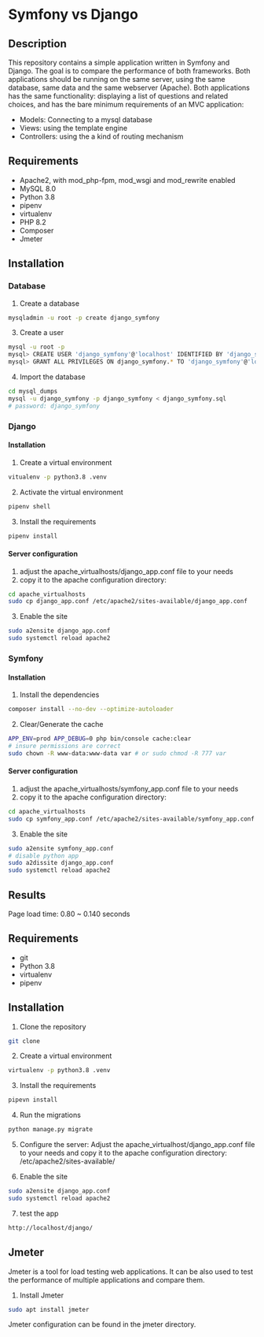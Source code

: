 # Symfony vs Django

## Description
This repository contains a simple application written in Symfony and Django. The goal is to compare the performance of both frameworks.
Both applications should be running on the same server, using the same database, same data and the same webserver (Apache).
Both applications has the same functionality: displaying a list of questions and related choices, and has the bare minimum requirements of an MVC application:
- Models: Connecting to a mysql database
- Views: using the template engine
- Controllers: using the a kind of routing mechanism

## Requirements
- Apache2, with mod_php-fpm, mod_wsgi and mod_rewrite enabled
- MySQL 8.0
- Python 3.8
- pipenv
- virtualenv
- PHP 8.2
- Composer
- Jmeter

## Installation

### Database
1. Create a database
```bash
mysqladmin -u root -p create django_symfony
```

3. Create a user
```bash
mysql -u root -p
mysql> CREATE USER 'django_symfony'@'localhost' IDENTIFIED BY 'django_symfony';
mysql> GRANT ALL PRIVILEGES ON django_symfony.* TO 'django_symfony'@'localhost';
```

4. Import the database
```bash
cd mysql_dumps
mysql -u django_symfony -p django_symfony < django_symfony.sql
# password: django_symfony
```

### Django
#### Installation
1. Create a virtual environment
```bash
vitualenv -p python3.8 .venv
```
2. Activate the virtual environment
```bash
pipenv shell
```

3. Install the requirements
```bash
pipenv install
```
#### Server configuration
1. adjust the apache_virtualhosts/django_app.conf file to your needs
2. copy it to the apache configuration directory:
```bash
cd apache_virtualhosts
sudo cp django_app.conf /etc/apache2/sites-available/django_app.conf
```

3. Enable the site
```bash
sudo a2ensite django_app.conf
sudo systemctl reload apache2
```

### Symfony
#### Installation
1. Install the dependencies
```bash
composer install --no-dev --optimize-autoloader
```

2. Clear/Generate the cache
```bash
APP_ENV=prod APP_DEBUG=0 php bin/console cache:clear
# insure permissions are correct
sudo chown -R www-data:www-data var # or sudo chmod -R 777 var
```

#### Server configuration
1. adjust the apache_virtualhosts/symfony_app.conf file to your needs
2. copy it to the apache configuration directory:
```bash
cd apache_virtualhosts
sudo cp symfony_app.conf /etc/apache2/sites-available/symfony_app.conf
```

3. Enable the site
```bash
sudo a2ensite symfony_app.conf
# disable python app
sudo a2dissite django_app.conf
sudo systemctl reload apache2
```


## Results
Page load time: 0.80 ~ 0.140 seconds

## Requirements
- git
- Python 3.8
- virtualenv
- pipenv

## Installation
1. Clone the repository
```bash
git clone
```

2. Create a virtual environment
```bash
virtualenv -p python3.8 .venv
```

3. Install the requirements
```bash
pipevn install
```

4. Run the migrations
```bash
python manage.py migrate
```
5. Configure the server:
Adjust the apache_virtualhost/django_app.conf file to your needs and copy it to the apache configuration directory: /etc/apache2/sites-available/

6. Enable the site
```bash
sudo a2ensite django_app.conf
sudo systemctl reload apache2
```

7. test the app
```bash
http://localhost/django/
```

## Jmeter
Jmeter is a tool for load testing web applications. It can be also used to test the performance of multiple applications and compare them.

1. Install Jmeter
```bash
sudo apt install jmeter
```

Jmeter configuration can be found in the jmeter directory.
